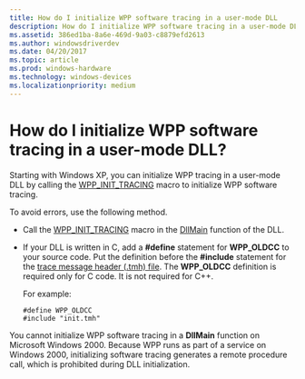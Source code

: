 ```yaml
---
title: How do I initialize WPP software tracing in a user-mode DLL
description: How do I initialize WPP software tracing in a user-mode DLL
ms.assetid: 386ed1ba-8a6e-469d-9a03-c8879efd2613
ms.author: windowsdriverdev
ms.date: 04/20/2017
ms.topic: article
ms.prod: windows-hardware
ms.technology: windows-devices
ms.localizationpriority: medium
---
```


# How do I initialize WPP software tracing in a user-mode DLL?


Starting with Windows XP, you can initialize WPP tracing in a user-mode DLL by calling the [WPP\_INIT\_TRACING](https://msdn.microsoft.com/library/windows/hardware/ff556191) macro to initialize WPP software tracing.

To avoid errors, use the following method.

-   Call the [WPP\_INIT\_TRACING](https://msdn.microsoft.com/library/windows/hardware/ff556191) macro in the [DllMain](http://go.microsoft.com/fwlink/p/?linkid=179361) function of the DLL.

-   If your DLL is written in C, add a **\#define** statement for **WPP\_OLDCC** to your source code. Put the definition before the **\#include** statement for the [trace message header (.tmh) file](trace-message-header-file.md). The **WPP\_OLDCC** definition is required only for C code. It is not required for C++.

    For example:

    ```
    #define WPP_OLDCC
    #include "init.tmh"
    ```

You cannot initialize WPP software tracing in a **DllMain** function on Microsoft Windows 2000. Because WPP runs as part of a service on Windows 2000, initializing software tracing generates a remote procedure call, which is prohibited during DLL initialization.

 

 





